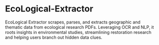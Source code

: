 # EcoLogical-Extractor
EcoLogical Extractor scrapes, parses, and extracts geographic and thematic data from ecological research PDFs. Leveraging OCR and NLP, it roots insights in environmental studies, streamlining restoration research and helping users branch out hidden data clues.

